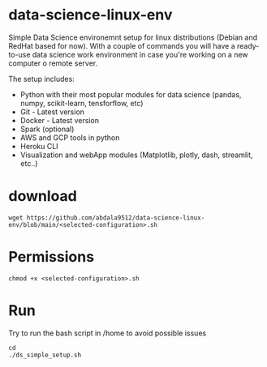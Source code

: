 # data-science-linux-env
Simple Data Science environemnt setup for  linux distributions (Debian and RedHat based for now). With a couple of commands you will have a ready-to-use data science work environment in case you're working on a new computer o remote server.

The setup includes:
- Python with their most popular modules for data science (pandas, numpy, scikit-learn, tensforflow, etc)
- Git - Latest version
- Docker - Latest version
- Spark (optional)
- AWS and GCP tools in python
- Heroku CLI
- Visualization and webApp modules (Matplotlib, plotly, dash, streamlit, etc..)


# download
```
wget https://github.com/abdala9512/data-science-linux-env/blob/main/<selected-configuration>.sh
```

# Permissions
```
chmod +x <selected-configuration>.sh
```

# Run
Try to run the bash script in /home to avoid possible issues
```
cd
./ds_simple_setup.sh
```
